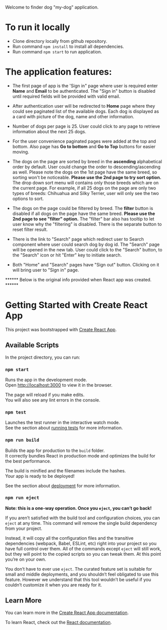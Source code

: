 Welcome to finder dog "my-dog" application.

# To run it locally

- Clone directory locally from github repository.
- Run command `npm install` to install all dependencies.
- Run command `npm start` to run application. 


# The application features:

- The first page of app is the 'Sign in" page where user is required enter **Name** and **Email** to be authenticated. The "Sign in" button is disabled until required fields will be provided with valid email.

- After authentication user will be redirected to **Home** page where they could see paginated list of the available dogs. Each dog is displayed as a card with picture of the dog, name and other information.

- Number of dogs per page is 25. User could click to any page to retrieve information about the next 25 dogs.

- For the user convenience paginated pages were added at the top and bottom. Also page has **Go to bottom** and **Go to Top** buttons for easier moving.

- The dogs on the page are sorted by breed in the **ascending** alphabetical order by default. User could change the order to descending/ascending as well. Please note the dogs on the 1st page have the same breed, so sorting won't be noticeable. **Please use the 2nd page to try sort option.** The drop down sort menu will contains only those breeds which are on the current page. For example, if all 25 dogs on the page are only two types of breeds: Chihuahua and Silky Terrier, user will only see the two options to sort. 

- The dogs on the page could be filtered by breed. The **filter** button is disabled if all dogs on the page have the same breed. **Please use the 2nd page to see "filter" option.** The "filter" bar also has tooltip to let user know why the "filtering" is disabled. There is the separate button to reset filter result. 

- There is the link to "Search" page which redirect user to Search component where user could search dog by dog id. The "Search" page will be opened in the new tab. User could click to the "Search" button, to the "Search" icon or hit "Enter" key to initiate search. 

- Both "Home" and "Search" pages have "Sign out" button. Clicking on it will bring user to "Sign in" page.


****** Below is the original info provided when React app was created. ******

# Getting Started with Create React App

This project was bootstrapped with [Create React App](https://github.com/facebook/create-react-app).

## Available Scripts

In the project directory, you can run:

### `npm start`

Runs the app in the development mode.\
Open [http://localhost:3000](http://localhost:3000) to view it in the browser.

The page will reload if you make edits.\
You will also see any lint errors in the console.

### `npm test`

Launches the test runner in the interactive watch mode.\
See the section about [running tests](https://facebook.github.io/create-react-app/docs/running-tests) for more information.

### `npm run build`

Builds the app for production to the `build` folder.\
It correctly bundles React in production mode and optimizes the build for the best performance.

The build is minified and the filenames include the hashes.\
Your app is ready to be deployed!

See the section about [deployment](https://facebook.github.io/create-react-app/docs/deployment) for more information.

### `npm run eject`

**Note: this is a one-way operation. Once you `eject`, you can’t go back!**

If you aren’t satisfied with the build tool and configuration choices, you can `eject` at any time. This command will remove the single build dependency from your project.

Instead, it will copy all the configuration files and the transitive dependencies (webpack, Babel, ESLint, etc) right into your project so you have full control over them. All of the commands except `eject` will still work, but they will point to the copied scripts so you can tweak them. At this point you’re on your own.

You don’t have to ever use `eject`. The curated feature set is suitable for small and middle deployments, and you shouldn’t feel obligated to use this feature. However we understand that this tool wouldn’t be useful if you couldn’t customize it when you are ready for it.

## Learn More

You can learn more in the [Create React App documentation](https://facebook.github.io/create-react-app/docs/getting-started).

To learn React, check out the [React documentation](https://reactjs.org/).
